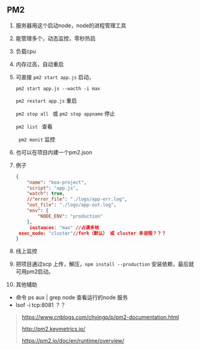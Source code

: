 ## PM2

1. 服务器用这个启动node，node的进程管理工具 

2. 能管理多个，动态监控，零秒热启

3. 负载cpu

4. 内存过高，自动重启

5. 可直接 ```pm2 start app.js``` 启动，

   ```pm2 start app.js --wacth -i max``` 

   ```pm2 restart app.js``` 重启

   ```pm2 stop all ``` 或 ```pm2 stop appname```    停止

   ```pm2 list ```  查看

   ``` pm2 monit```  监控

6. 也可以在项目内建一个pm2.json

7. 例子

   ``` json
   {
       "name": "koa-project",
       "script": "app.js",
       "watch": true,
       //"error_file": "./logs/app-err.log",
       "out_file": "./logs/app-out.log",
       "env": {
           "NODE_ENV": "production"
       },
        instances: "max" //占满多核
   	exec_mode: "cluster"//fork（默认） 或 cluster 多进程？？？
   }
   ```

8. 线上监控

9. 把项目通过scp 上传，解压，```npm install --production``` 安装依赖，最后就可用pm2启动。

10. 其他辅助

   * 命令  ps aux | grep node  查看运行的node 服务
   * lsof -i tcp:8081   ？？



> https://www.cnblogs.com/chyingp/p/pm2-documentation.html
>
> http://pm2.keymetrics.io/
>
> https://pm2.io/doc/en/runtime/overview/